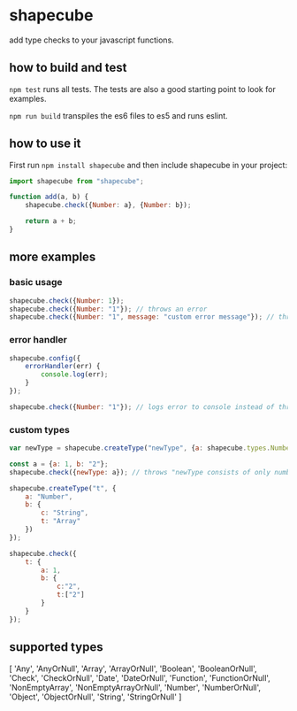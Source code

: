 # shapecube
add type checks to your javascript functions.

## how to build and test
`npm test` runs all tests. The tests are also a good starting point to look for examples.

`npm run build` transpiles the es6 files to es5 and runs eslint.

## how to use it
First run `npm install shapecube` and then include shapecube in your project:
```javascript
import shapecube from "shapecube";

function add(a, b) {
    shapecube.check({Number: a}, {Number: b});

    return a + b;
}
```

## more examples
### basic usage

```javascript
shapecube.check({Number: 1});
shapecube.check({Number: "1"}); // throws an error
shapecube.check({Number: "1", message: "custom error message"}); // throws an error with a custom error message
```
### error handler

```javascript
shapecube.config({
    errorHandler(err) {
        console.log(err);
    }
});

shapecube.check({Number: "1"}); // logs error to console instead of throwing it

```

### custom types

```javascript
var newType = shapecube.createType("newType", {a: shapecube.types.Number, b: shapecube.types.Number}, "newType consists of only numbers");

const a = {a: 1, b: "2"};
shapecube.check({newType: a}); // throws "newType consists of only numbers"
```

```javascript
shapecube.createType("t", {
    a: "Number",
    b: {
        c: "String",
        t: "Array"
    })
});

shapecube.check({
    t: {
        a: 1,
        b: {
            c:"2",
            t:["2"]
        }
    }
});
```

## supported types
[ 'Any',
  'AnyOrNull',
  'Array',
  'ArrayOrNull',
  'Boolean',
  'BooleanOrNull',
  'Check',
  'CheckOrNull',
  'Date',
  'DateOrNull',
  'Function',
  'FunctionOrNull',
  'NonEmptyArray',
  'NonEmptyArrayOrNull',
  'Number',
  'NumberOrNull',
  'Object',
  'ObjectOrNull',
  'String',
  'StringOrNull' ]

